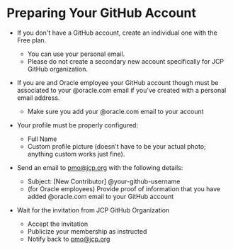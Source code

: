# Preparing Your GitHub Account


* If you don't have a GitHub account, create an individual one with the Free plan.
    * You can use your personal email. 
    * Please do not create a secondary new account specifically for JCP GitHub organization.

* If you are and Oracle employee your GitHub account though must be associated to your @oracle.com email if you've created with a personal email address.
    * Make sure you add your @oracle.com email to your account

* Your profile must be properly configured:
    * Full Name
    * Custom profile picture (doesn't have to be your actual photo; anything custom works just fine).

* Send an email to pmo@jcp.org with the following details:
    * Subject: [New Contributor] @your-github-username
    * (for Oracle employees) Provide proof of information that you have added @oracle.com email to your GitHub account

* Wait for the invitation from JCP GitHub Organization
    * Accept the invitation
    * Publicize your membership as instructed
    * Notify back to pmo@jcp.org